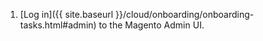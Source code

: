 1. [Log in]({{ site.baseurl }}/cloud/onboarding/onboarding-tasks.html#admin) to the Magento Admin UI.